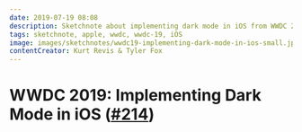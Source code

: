 ```yaml
---
date: 2019-07-19 08:08
description: Sketchnote about implementing dark mode in iOS from WWDC 2019
tags: sketchnote, apple, wwdc, wwdc-19, iOS
image: images/sketchnotes/wwdc19-implementing-dark-mode-in-ios-small.jpg
contentCreator: Kurt Revis & Tyler Fox
---
```


# WWDC 2019: Implementing Dark Mode in iOS ([#214](https://developer.apple.com/wwdc19/214))
